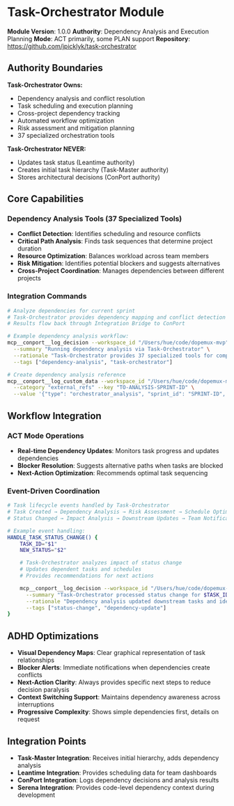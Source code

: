 # Task-Orchestrator Module

**Module Version**: 1.0.0
**Authority**: Dependency Analysis and Execution Planning
**Mode**: ACT primarily, some PLAN support
**Repository**: https://github.com/jpicklyk/task-orchestrator

## Authority Boundaries

**Task-Orchestrator Owns:**
- Dependency analysis and conflict resolution
- Task scheduling and execution planning
- Cross-project dependency tracking
- Automated workflow optimization
- Risk assessment and mitigation planning
- 37 specialized orchestration tools

**Task-Orchestrator NEVER:**
- Updates task status (Leantime authority)
- Creates initial task hierarchy (Task-Master authority)
- Stores architectural decisions (ConPort authority)

## Core Capabilities

### Dependency Analysis Tools (37 Specialized Tools)
- **Conflict Detection**: Identifies scheduling and resource conflicts
- **Critical Path Analysis**: Finds task sequences that determine project duration
- **Resource Optimization**: Balances workload across team members
- **Risk Mitigation**: Identifies potential blockers and suggests alternatives
- **Cross-Project Coordination**: Manages dependencies between different projects

### Integration Commands

```bash
# Analyze dependencies for current sprint
# Task-Orchestrator provides dependency mapping and conflict detection
# Results flow back through Integration Bridge to ConPort

# Example dependency analysis workflow:
mcp__conport__log_decision --workspace_id "/Users/hue/code/dopemux-mvp" \
  --summary "Running dependency analysis via Task-Orchestrator" \
  --rationale "Task-Orchestrator provides 37 specialized tools for complex dependency resolution" \
  --tags ["dependency-analysis", "task-orchestrator"]

# Create dependency analysis reference
mcp__conport__log_custom_data --workspace_id "/Users/hue/code/dopemux-mvp" \
  --category "external_refs" --key "TO-ANALYSIS-SPRINT-ID" \
  --value '{"type": "orchestrator_analysis", "sprint_id": "SPRINT-ID", "analysis_status": "running", "tools_used": ["conflict_detection", "critical_path"]}'
```

## Workflow Integration

### ACT Mode Operations
- **Real-time Dependency Updates**: Monitors task progress and updates dependencies
- **Blocker Resolution**: Suggests alternative paths when tasks are blocked
- **Next-Action Optimization**: Recommends optimal task sequencing

### Event-Driven Coordination
```bash
# Task lifecycle events handled by Task-Orchestrator
# Task Created → Dependency Analysis → Risk Assessment → Schedule Optimization
# Status Changed → Impact Analysis → Downstream Updates → Team Notifications

# Example event handling:
HANDLE_TASK_STATUS_CHANGE() {
    TASK_ID="$1"
    NEW_STATUS="$2"

    # Task-Orchestrator analyzes impact of status change
    # Updates dependent tasks and schedules
    # Provides recommendations for next actions

    mcp__conport__log_decision --workspace_id "/Users/hue/code/dopemux-mvp" \
      --summary "Task-Orchestrator processed status change for $TASK_ID" \
      --rationale "Dependency analysis updated downstream tasks and identified next actions" \
      --tags ["status-change", "dependency-update"]
}
```

## ADHD Optimizations

- **Visual Dependency Maps**: Clear graphical representation of task relationships
- **Blocker Alerts**: Immediate notifications when dependencies create conflicts
- **Next-Action Clarity**: Always provides specific next steps to reduce decision paralysis
- **Context Switching Support**: Maintains dependency awareness across interruptions
- **Progressive Complexity**: Shows simple dependencies first, details on request

## Integration Points

- **Task-Master Integration**: Receives initial hierarchy, adds dependency analysis
- **Leantime Integration**: Provides scheduling data for team dashboards
- **ConPort Integration**: Logs dependency decisions and analysis results
- **Serena Integration**: Provides code-level dependency context during development